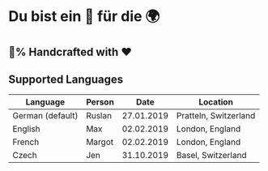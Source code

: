 # Du bist ein 🎁 für die 🌍

## 💯% Handcrafted with ❤️

## Supported Languages
| Language | Person | Date | Location |
| -------- | ------ | ---- | -------- |
| German (default) | Ruslan | 27.01.2019 | Pratteln, Switzerland |
| English | Max | 02.02.2019 | London, England |
| French | Margot | 02.02.2019 | London, England |
| Czech | Jen | 31.10.2019 | Basel, Switzerland |
